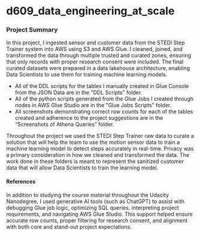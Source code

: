# d609_data_engineering_at_scale

### Project Summary

In this project, I ingested sensor and customer data from the STEDI Step Trainer system into AWS using S3 and AWS Glue. I cleaned, joined, and transformed the data through multiple trusted and curated zones, ensuring that only records with proper research consent were included. The final curated datasets were prepared in a data lakehouse architecture, enabling Data Scientists to use them for training machine learning models.

- All of the DDL scripts for the tables I manually created in Glue Console from the JSON Data are in the "DDL Scripts" folder. 
- All of the python scripts generated from the Glue Jobs I created through nodes in AWS Glue Studio are in the "Glue Jobs Scripts" folder. 
- All screenshots demonstrating correct row counts for each of the tables created and adherence to the project suggestions are in the “Screenshots of Athena Queries” folder.

Throughout the project we used the STEDI Step Trainer raw data to curate a solution that will help the team to use the motion sensor data to train a machine learning model to detect steps accurately in real-time. Privacy was a primary consideration in how we cleaned and transformed the data. The work done in these folders is meant to represent the sanitized customer data that will allow Data Scientists to train the learning model. 

#### References
In addition to studying the course material throughout the Udacity Nanodegree, I used generative AI tools (such as ChatGPT) to assist with debugging Glue job logic, optimizing SQL queries, interpreting project requirements, and navigating AWS Glue Studio. This support helped ensure accurate row counts, proper filtering for research consent, and alignment with both core and stand-out project expectations.

